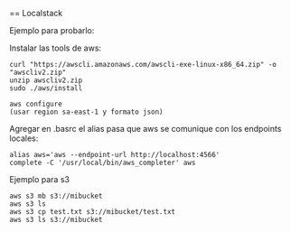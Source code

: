 == Localstack


Ejemplo para probarlo:

Instalar las tools de aws:

    curl "https://awscli.amazonaws.com/awscli-exe-linux-x86_64.zip" -o "awscliv2.zip"
    unzip awscliv2.zip
    sudo ./aws/install

    aws configure
    (usar region sa-east-1 y formato json)

Agregar en .basrc el alias pasa que aws se comunique con los endpoints locales:

    alias aws='aws --endpoint-url http://localhost:4566'
    complete -C '/usr/local/bin/aws_completer' aws

Ejemplo para s3
    
    aws s3 mb s3://mibucket
    aws s3 ls
    aws s3 cp test.txt s3://mibucket/test.txt
    aws s3 ls s3://mibucket



